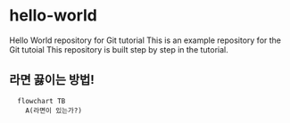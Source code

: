 # hello-world
Hello World repository for Git tutorial
This is an example repository for the Git tutoial
This repository is built step by step in the tutorial.

## 라면 끓이는 방법!
```mermaid
  flowchart TB
    A(라면이 있는가?)
```
